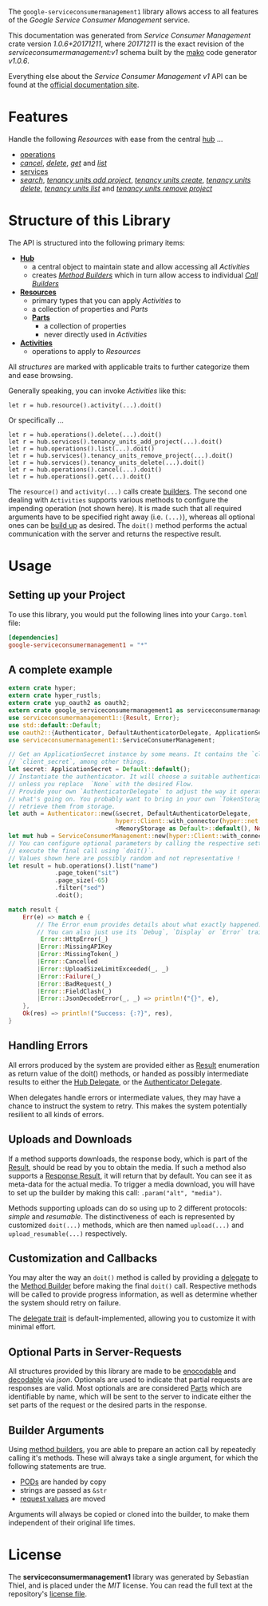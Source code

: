 <!---
DO NOT EDIT !
This file was generated automatically from 'src/mako/api/README.md.mako'
DO NOT EDIT !
-->
The `google-serviceconsumermanagement1` library allows access to all features of the *Google Service Consumer Management* service.

This documentation was generated from *Service Consumer Management* crate version *1.0.6+20171211*, where *20171211* is the exact revision of the *serviceconsumermanagement:v1* schema built by the [mako](http://www.makotemplates.org/) code generator *v1.0.6*.

Everything else about the *Service Consumer Management* *v1* API can be found at the
[official documentation site](https://cloud.google.com/service-consumer-management/docs/overview).
# Features

Handle the following *Resources* with ease from the central [hub](https://docs.rs/google-serviceconsumermanagement1/1.0.6+20171211/google_serviceconsumermanagement1/struct.ServiceConsumerManagement.html) ... 

* [operations](https://docs.rs/google-serviceconsumermanagement1/1.0.6+20171211/google_serviceconsumermanagement1/struct.Operation.html)
 * [*cancel*](https://docs.rs/google-serviceconsumermanagement1/1.0.6+20171211/google_serviceconsumermanagement1/struct.OperationCancelCall.html), [*delete*](https://docs.rs/google-serviceconsumermanagement1/1.0.6+20171211/google_serviceconsumermanagement1/struct.OperationDeleteCall.html), [*get*](https://docs.rs/google-serviceconsumermanagement1/1.0.6+20171211/google_serviceconsumermanagement1/struct.OperationGetCall.html) and [*list*](https://docs.rs/google-serviceconsumermanagement1/1.0.6+20171211/google_serviceconsumermanagement1/struct.OperationListCall.html)
* [services](https://docs.rs/google-serviceconsumermanagement1/1.0.6+20171211/google_serviceconsumermanagement1/struct.Service.html)
 * [*search*](https://docs.rs/google-serviceconsumermanagement1/1.0.6+20171211/google_serviceconsumermanagement1/struct.ServiceSearchCall.html), [*tenancy units add project*](https://docs.rs/google-serviceconsumermanagement1/1.0.6+20171211/google_serviceconsumermanagement1/struct.ServiceTenancyUnitAddProjectCall.html), [*tenancy units create*](https://docs.rs/google-serviceconsumermanagement1/1.0.6+20171211/google_serviceconsumermanagement1/struct.ServiceTenancyUnitCreateCall.html), [*tenancy units delete*](https://docs.rs/google-serviceconsumermanagement1/1.0.6+20171211/google_serviceconsumermanagement1/struct.ServiceTenancyUnitDeleteCall.html), [*tenancy units list*](https://docs.rs/google-serviceconsumermanagement1/1.0.6+20171211/google_serviceconsumermanagement1/struct.ServiceTenancyUnitListCall.html) and [*tenancy units remove project*](https://docs.rs/google-serviceconsumermanagement1/1.0.6+20171211/google_serviceconsumermanagement1/struct.ServiceTenancyUnitRemoveProjectCall.html)




# Structure of this Library

The API is structured into the following primary items:

* **[Hub](https://docs.rs/google-serviceconsumermanagement1/1.0.6+20171211/google_serviceconsumermanagement1/struct.ServiceConsumerManagement.html)**
    * a central object to maintain state and allow accessing all *Activities*
    * creates [*Method Builders*](https://docs.rs/google-serviceconsumermanagement1/1.0.6+20171211/google_serviceconsumermanagement1/trait.MethodsBuilder.html) which in turn
      allow access to individual [*Call Builders*](https://docs.rs/google-serviceconsumermanagement1/1.0.6+20171211/google_serviceconsumermanagement1/trait.CallBuilder.html)
* **[Resources](https://docs.rs/google-serviceconsumermanagement1/1.0.6+20171211/google_serviceconsumermanagement1/trait.Resource.html)**
    * primary types that you can apply *Activities* to
    * a collection of properties and *Parts*
    * **[Parts](https://docs.rs/google-serviceconsumermanagement1/1.0.6+20171211/google_serviceconsumermanagement1/trait.Part.html)**
        * a collection of properties
        * never directly used in *Activities*
* **[Activities](https://docs.rs/google-serviceconsumermanagement1/1.0.6+20171211/google_serviceconsumermanagement1/trait.CallBuilder.html)**
    * operations to apply to *Resources*

All *structures* are marked with applicable traits to further categorize them and ease browsing.

Generally speaking, you can invoke *Activities* like this:

```Rust,ignore
let r = hub.resource().activity(...).doit()
```

Or specifically ...

```ignore
let r = hub.operations().delete(...).doit()
let r = hub.services().tenancy_units_add_project(...).doit()
let r = hub.operations().list(...).doit()
let r = hub.services().tenancy_units_remove_project(...).doit()
let r = hub.services().tenancy_units_delete(...).doit()
let r = hub.operations().cancel(...).doit()
let r = hub.operations().get(...).doit()
```

The `resource()` and `activity(...)` calls create [builders][builder-pattern]. The second one dealing with `Activities` 
supports various methods to configure the impending operation (not shown here). It is made such that all required arguments have to be 
specified right away (i.e. `(...)`), whereas all optional ones can be [build up][builder-pattern] as desired.
The `doit()` method performs the actual communication with the server and returns the respective result.

# Usage

## Setting up your Project

To use this library, you would put the following lines into your `Cargo.toml` file:

```toml
[dependencies]
google-serviceconsumermanagement1 = "*"
```

## A complete example

```Rust
extern crate hyper;
extern crate hyper_rustls;
extern crate yup_oauth2 as oauth2;
extern crate google_serviceconsumermanagement1 as serviceconsumermanagement1;
use serviceconsumermanagement1::{Result, Error};
use std::default::Default;
use oauth2::{Authenticator, DefaultAuthenticatorDelegate, ApplicationSecret, MemoryStorage};
use serviceconsumermanagement1::ServiceConsumerManagement;

// Get an ApplicationSecret instance by some means. It contains the `client_id` and 
// `client_secret`, among other things.
let secret: ApplicationSecret = Default::default();
// Instantiate the authenticator. It will choose a suitable authentication flow for you, 
// unless you replace  `None` with the desired Flow.
// Provide your own `AuthenticatorDelegate` to adjust the way it operates and get feedback about 
// what's going on. You probably want to bring in your own `TokenStorage` to persist tokens and
// retrieve them from storage.
let auth = Authenticator::new(&secret, DefaultAuthenticatorDelegate,
                              hyper::Client::with_connector(hyper::net::HttpsConnector::new(hyper_rustls::TlsClient::new())),
                              <MemoryStorage as Default>::default(), None);
let mut hub = ServiceConsumerManagement::new(hyper::Client::with_connector(hyper::net::HttpsConnector::new(hyper_rustls::TlsClient::new())), auth);
// You can configure optional parameters by calling the respective setters at will, and
// execute the final call using `doit()`.
// Values shown here are possibly random and not representative !
let result = hub.operations().list("name")
             .page_token("sit")
             .page_size(-65)
             .filter("sed")
             .doit();

match result {
    Err(e) => match e {
        // The Error enum provides details about what exactly happened.
        // You can also just use its `Debug`, `Display` or `Error` traits
         Error::HttpError(_)
        |Error::MissingAPIKey
        |Error::MissingToken(_)
        |Error::Cancelled
        |Error::UploadSizeLimitExceeded(_, _)
        |Error::Failure(_)
        |Error::BadRequest(_)
        |Error::FieldClash(_)
        |Error::JsonDecodeError(_, _) => println!("{}", e),
    },
    Ok(res) => println!("Success: {:?}", res),
}

```
## Handling Errors

All errors produced by the system are provided either as [Result](https://docs.rs/google-serviceconsumermanagement1/1.0.6+20171211/google_serviceconsumermanagement1/enum.Result.html) enumeration as return value of 
the doit() methods, or handed as possibly intermediate results to either the 
[Hub Delegate](https://docs.rs/google-serviceconsumermanagement1/1.0.6+20171211/google_serviceconsumermanagement1/trait.Delegate.html), or the [Authenticator Delegate](https://docs.rs/yup-oauth2/*/yup_oauth2/trait.AuthenticatorDelegate.html).

When delegates handle errors or intermediate values, they may have a chance to instruct the system to retry. This 
makes the system potentially resilient to all kinds of errors.

## Uploads and Downloads
If a method supports downloads, the response body, which is part of the [Result](https://docs.rs/google-serviceconsumermanagement1/1.0.6+20171211/google_serviceconsumermanagement1/enum.Result.html), should be
read by you to obtain the media.
If such a method also supports a [Response Result](https://docs.rs/google-serviceconsumermanagement1/1.0.6+20171211/google_serviceconsumermanagement1/trait.ResponseResult.html), it will return that by default.
You can see it as meta-data for the actual media. To trigger a media download, you will have to set up the builder by making
this call: `.param("alt", "media")`.

Methods supporting uploads can do so using up to 2 different protocols: 
*simple* and *resumable*. The distinctiveness of each is represented by customized 
`doit(...)` methods, which are then named `upload(...)` and `upload_resumable(...)` respectively.

## Customization and Callbacks

You may alter the way an `doit()` method is called by providing a [delegate](https://docs.rs/google-serviceconsumermanagement1/1.0.6+20171211/google_serviceconsumermanagement1/trait.Delegate.html) to the 
[Method Builder](https://docs.rs/google-serviceconsumermanagement1/1.0.6+20171211/google_serviceconsumermanagement1/trait.CallBuilder.html) before making the final `doit()` call. 
Respective methods will be called to provide progress information, as well as determine whether the system should 
retry on failure.

The [delegate trait](https://docs.rs/google-serviceconsumermanagement1/1.0.6+20171211/google_serviceconsumermanagement1/trait.Delegate.html) is default-implemented, allowing you to customize it with minimal effort.

## Optional Parts in Server-Requests

All structures provided by this library are made to be [enocodable](https://docs.rs/google-serviceconsumermanagement1/1.0.6+20171211/google_serviceconsumermanagement1/trait.RequestValue.html) and 
[decodable](https://docs.rs/google-serviceconsumermanagement1/1.0.6+20171211/google_serviceconsumermanagement1/trait.ResponseResult.html) via *json*. Optionals are used to indicate that partial requests are responses 
are valid.
Most optionals are are considered [Parts](https://docs.rs/google-serviceconsumermanagement1/1.0.6+20171211/google_serviceconsumermanagement1/trait.Part.html) which are identifiable by name, which will be sent to 
the server to indicate either the set parts of the request or the desired parts in the response.

## Builder Arguments

Using [method builders](https://docs.rs/google-serviceconsumermanagement1/1.0.6+20171211/google_serviceconsumermanagement1/trait.CallBuilder.html), you are able to prepare an action call by repeatedly calling it's methods.
These will always take a single argument, for which the following statements are true.

* [PODs][wiki-pod] are handed by copy
* strings are passed as `&str`
* [request values](https://docs.rs/google-serviceconsumermanagement1/1.0.6+20171211/google_serviceconsumermanagement1/trait.RequestValue.html) are moved

Arguments will always be copied or cloned into the builder, to make them independent of their original life times.

[wiki-pod]: http://en.wikipedia.org/wiki/Plain_old_data_structure
[builder-pattern]: http://en.wikipedia.org/wiki/Builder_pattern
[google-go-api]: https://github.com/google/google-api-go-client

# License
The **serviceconsumermanagement1** library was generated by Sebastian Thiel, and is placed 
under the *MIT* license.
You can read the full text at the repository's [license file][repo-license].

[repo-license]: https://github.com/Byron/google-apis-rsblob/master/LICENSE.md
